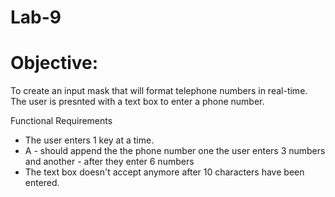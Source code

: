 # Lab-9

# Objective:

To create an input mask that will format telephone numbers in real-time. 
The user is presnted with a text box to enter a phone number.

Functional Requirements

- The user enters 1 key at a time.
- A - should append the the phone number one the user enters 3 numbers and another - after they enter 6 numbers
- The text box doesn't accept anymore after 10 characters have been entered.
